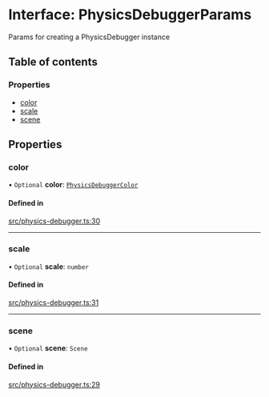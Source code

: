 # Interface: PhysicsDebuggerParams

Params for creating a PhysicsDebugger instance

## Table of contents

### Properties

- [color](PhysicsDebuggerParams.md#color)
- [scale](PhysicsDebuggerParams.md#scale)
- [scene](PhysicsDebuggerParams.md#scene)

## Properties

### color

• `Optional` **color**: [`PhysicsDebuggerColor`](../modules.md#physicsdebuggercolor)

#### Defined in

[src/physics-debugger.ts:30](https://gitlab.com/rapidajs/rapida/-/blob/67ba736/packages/rapida-physics/src/physics-debugger.ts#L30)

___

### scale

• `Optional` **scale**: `number`

#### Defined in

[src/physics-debugger.ts:31](https://gitlab.com/rapidajs/rapida/-/blob/67ba736/packages/rapida-physics/src/physics-debugger.ts#L31)

___

### scene

• `Optional` **scene**: `Scene`

#### Defined in

[src/physics-debugger.ts:29](https://gitlab.com/rapidajs/rapida/-/blob/67ba736/packages/rapida-physics/src/physics-debugger.ts#L29)

